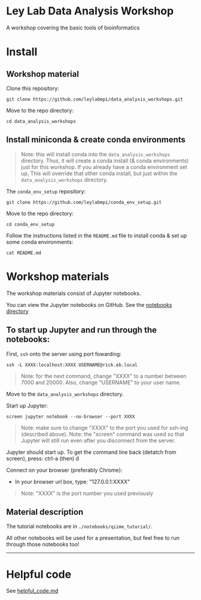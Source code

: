 Ley Lab Data Analysis Workshop
================

A workshop covering the basic tools of bioinformatics

# Install

## Workshop material

Clone this repository:

`git clone https://github.com/leylabmpi/data_analysis_workshops.git`

Move to the repo directory:

`cd data_analysis_workshops`

## Install miniconda & create conda environments

> Note: this will install conda into the `data_analysis_workshops` directory.
Thus, it will create a conda install (& conda environments) just for this workshop.
If you already have a conda environment set up, This will override that other conda
install, but just within the `data_analysis_workshops` directory.

The `conda_env_setup` repository:

`git clone https://github.com/leylabmpi/conda_env_setup.git`

Move to the repo directory:

`cd conda_env_setup`

Follow the instructions listed in the `README.md` file to install conda & set up some conda environments:

`cat README.md`


# Workshop materials

The workshop materials consist of Jupyter notebooks.

You can view the Jupyter notebooks on GitHub. See the [notebooks directory](./notebooks/)

## To start up Jupyter and run through the notebooks:

First, `ssh` onto the server using port fowarding:

`ssh -L XXXX:localhost:XXXX USERNAME@rick.eb.local`

> Note: for the next command, change "XXXX" to a number between 7000 and 20000. Also, change "USERNAME" to your user name.

Move to the `data_analysis_workshops` directory.

Start up Jupyter:

`screen jupyter notebook --no-browser --port XXXX`

> Note: make sure to change "XXXX" to the port you used for ssh-ing (described above).
> Note: the "screen" command was used so that Jupyter will still run even after you disconnect from the server. 

Jupyter should start up. To get the command line back (detatch from screen), press:
ctrl-a (then) d

Connect on your browser (preferably Chrome):

* In your browser url box, type: "127.0.0.1:XXXX"

> Note: "XXXX" is the port number you used previously

## Material description

The tutorial notebooks are in `./notebooks/qiime_tutorial/`.

All other notebooks will be used for a presentation, but feel free to run through those notebooks too! 


***

# Helpful code

See [helpful_code.md](./bin/helpful_code.md)
